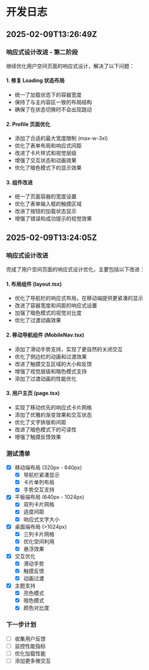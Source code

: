 # 开发日志

## 2025-02-09T13:26:49Z

### 响应式设计改进 - 第二阶段

继续优化用户空间页面的响应式设计，解决了以下问题：

#### 1. 修复 Loading 状态布局
- 统一了加载状态下的容器宽度
- 保持了与主内容区一致的布局结构
- 确保了在状态切换时不会出现跳动

#### 2. Profile 页面优化
- 添加了合适的最大宽度限制 (max-w-3xl)
- 优化了表单布局和响应式间距
- 改进了卡片样式和视觉层级
- 增强了交互状态和动画效果
- 优化了暗色模式下的显示效果

#### 3. 组件改进
- 统一了页面容器的宽度设置
- 优化了表单输入框的触摸区域
- 改进了按钮的加载状态显示
- 增强了错误和成功提示的视觉效果

## 2025-02-09T13:24:05Z

### 响应式设计改进

完成了用户空间页面的响应式设计优化，主要包括以下改进：

#### 1. 布局组件 (layout.tsx)
- 优化了导航栏的响应式布局，在移动端提供更紧凑的显示
- 改进了容器宽度和间距的响应式设置
- 加强了暗色模式的视觉对比度
- 优化了过渡动画效果

#### 2. 移动导航组件 (MobileNav.tsx)
- 添加了滑动手势支持，实现了更自然的关闭交互
- 优化了侧边栏的动画和过渡效果
- 改进了触摸交互区域的大小和反馈
- 增强了视觉层级和暗色模式支持
- 添加了过渡动画的性能优化

#### 3. 用户主页 (page.tsx)
- 实现了移动优先的响应式卡片网格
- 添加了优雅的渐变效果和交互状态
- 优化了文字排版和间距
- 改进了暗色模式下的可读性
- 增强了触摸反馈效果

### 测试清单
- [x] 移动端布局 (320px - 640px)
  - [x] 导航栏紧凑显示
  - [x] 卡片单列布局
  - [x] 手势交互支持
  
- [x] 平板端布局 (640px - 1024px)
  - [x] 双列卡片网格
  - [x] 适度间距
  - [x] 响应式文字大小

- [x] 桌面端布局 (>1024px)
  - [x] 三列卡片网格
  - [x] 优化空间利用
  - [x] 悬浮效果

- [x] 交互优化
  - [x] 滑动手势
  - [x] 触摸反馈
  - [x] 动画过渡

- [x] 主题支持
  - [x] 亮色模式
  - [x] 暗色模式
  - [x] 颜色对比度

### 下一步计划
- [ ] 收集用户反馈
- [ ] 监控性能指标
- [ ] 优化加载性能
- [ ] 添加更多微交互